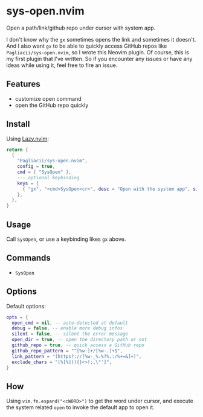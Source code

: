 # sys-open.nvim

Open a path/link/github repo under cursor with system app.

I don't know why the `gx` sometimes opens the link and sometimes it doesn't. And I also want `gx` to be able to quickly access GitHub repos like `Pagliacii/sys-open.nvim`, so I wrote this Neovim plugin. Of course, this is my first plugin that I've written. So if you encounter any issues or have any ideas while using it, feel free to fire an issue.

## Features

- customize open command
- open the GitHub repo quickly

## Install

Using [Lazy.nvim](https://github.com/folke/lazy.nvim):

```lua
return {
  {
    "Pagliacii/sys-open.nvim",
    config = true,
    cmd = { "SysOpen" },
    --- optional keybinding
    keys = {
      { "gx", "<cmd>SysOpen<cr>", desc = "Open with the system app", silent = true },
    },
  },
}
```

## Usage

Call `SysOpen`, or use a keybinding likes `gx` above.

## Commands

- `SysOpen`

## Options

Default options:

```lua
opts = {
  open_cmd = nil, -- auto-detected at default
  debug = false, -- enable more debug infos
  silent = false, -- silent the error message
  open_dir = true, -- open the directory path or not
  github_repo = true, -- quick access a GitHub repo
  github_repo_pattern = "^[%w-]+/[%w-.]+$",
  link_pattern = "(https?://[%w-_%.%?%.:/%+=&]+)",
  exclude_chars = "[%[%](){}<>!;,\"']",
}
```

## How

Using `vim.fn.expand("<cWORD>")` to get the word under cursor, and execute the system related `open` to invoke the default app to open it.
